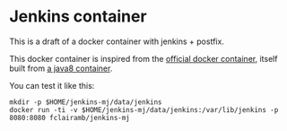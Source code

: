 # Jenkins container

This is a draft of a docker container with jenkins + postfix.

This docker container is inspired from the [official docker container](https://github.com/jenkinsci/docker), 
itself built from [a java8 container](https://github.com/dockerfile/java/blob/master/oracle-java8/Dockerfile).

You can test it like this:

    mkdir -p $HOME/jenkins-mj/data/jenkins
    docker run -ti -v $HOME/jenkins-mj/data/jenkins:/var/lib/jenkins -p 8080:8080 fclairamb/jenkins-mj
    
